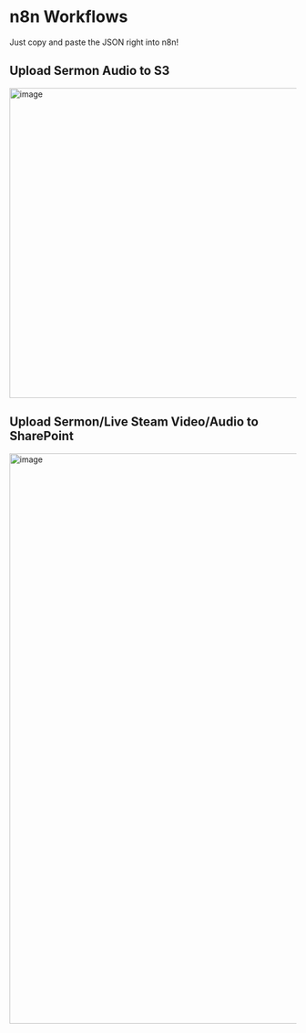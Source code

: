 # n8n Workflows

Just copy and paste the JSON right into n8n!

## Upload Sermon Audio to S3
<img width="1824" height="543" alt="image" src="https://github.com/user-attachments/assets/cf9b5482-a8c0-4051-9b53-df0095bb601d" />

## Upload Sermon/Live Steam Video/Audio to SharePoint
<img width="1849" height="999" alt="image" src="https://github.com/user-attachments/assets/4ce0202f-583f-4d47-b721-b68414e648eb" />
